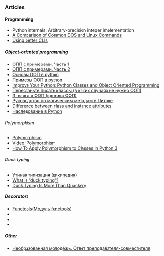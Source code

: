 ### Articles

#### Programming

* [Python internals: Arbitrary-precision integer implementation](https://rushter.com/blog/python-integer-implementation/)
* [A Comparison of Common DOS and Linux Commands](https://access.redhat.com/documentation/en-US/Red_Hat_Enterprise_Linux/4/html/Step_by_Step_Guide/ap-doslinux.html)
* [Using better CLIs](https://dev.to/sobolevn/using-better-clis-6o8)

##### Object-oriented programming

* [ОПП с примерами. Часть 1](https://habrahabr.ru/post/87119/)
* [ОПП с примерами. Часть 2](https://habrahabr.ru/post/87205/)
* [Основы ООП в python](https://pythonworld.ru/osnovy/obektno-orientirovannoe-programmirovanie-obshhee-predstavlenie.html)
* [Примеры ООП в python](http://snakeproject.ru/rubric/article.php?art=python_oop)
* [Improve Your Python: Python Classes and Object Oriented Programming](https://jeffknupp.com/blog/2014/06/18/improve-your-python-python-classes-and-object-oriented-programming/)
* [Перестаньте писать классы (в каких случаях не нужно ООП)](https://habrahabr.ru/post/140581/)
* [Я не знаю ООП (критика ООП)](https://habrahabr.ru/post/147927/)
* [Руководство по магическим методам в Питоне](https://habrahabr.ru/post/186608/)
* [Difference between class and instance attributes](https://stackoverflow.com/questions/207000/python-difference-between-class-and-instance-attributes)
* [Наследование в Python](http://pythonicway.com/education/python-oop-themes/21-python-inheritance)

###### Polymorphism

* [Polymorphism](https://pythonspot.com/en/polymorphism/)
* [Video: Polymorphism](https://www.youtube.com/watch?v=wksc1pfhJ5Q)
* [How To Apply Polymorphism to Classes in Python 3](https://www.digitalocean.com/community/tutorials/how-to-apply-polymorphism-to-classes-in-python-3)

###### Duck typing

* [Утиная типизация (википедия)](https://ru.wikipedia.org/wiki/Утиная_типизация)
* [What is “duck typing”?](https://ericlippert.com/2014/01/02/what-is-duck-typing/)
* [Duck Typing Is More Than Quackery](https://haacked.com/archive/2014/01/04/duck-typing/)

##### Decorators

* [Functools](https://docs.python.org/2/library/functools.html)([Модуль functools](https://pythonworld.ru/moduli/modul-functools.html))
* []()
* []()
* []()

##### Other

* [Необразованная молодёжь. Ответ преподавателя-совместителя](https://habrahabr.ru/post/339208/)
